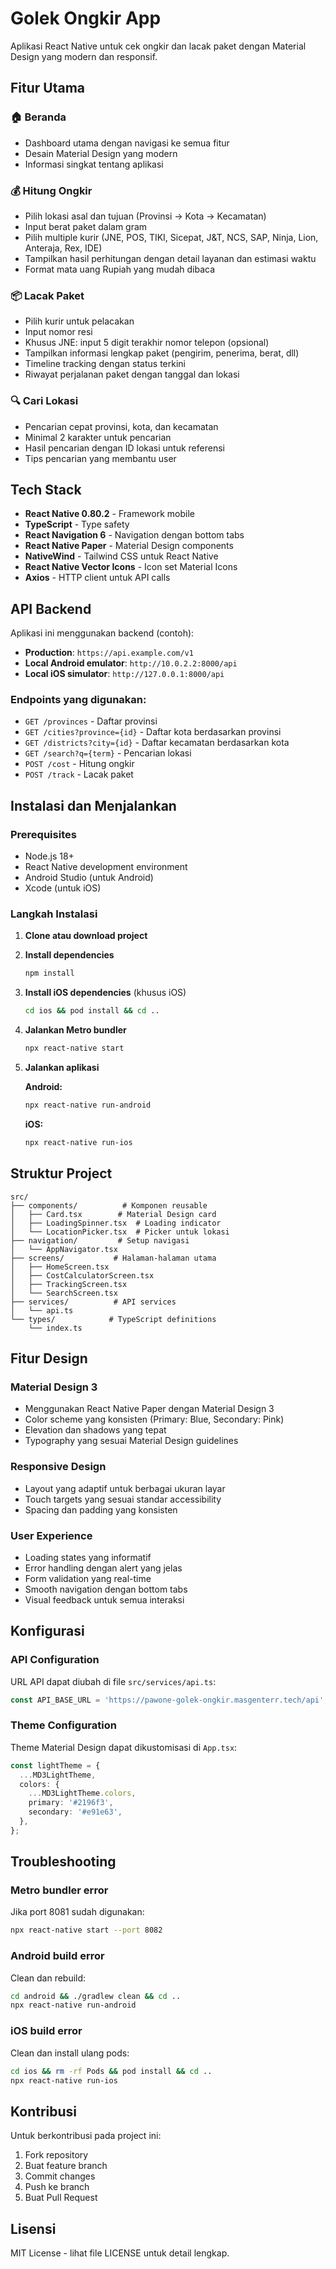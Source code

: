 # Golek Ongkir App

Aplikasi React Native untuk cek ongkir dan lacak paket dengan Material Design yang modern dan responsif.

## Fitur Utama

### 🏠 Beranda
- Dashboard utama dengan navigasi ke semua fitur
- Desain Material Design yang modern
- Informasi singkat tentang aplikasi

### 💰 Hitung Ongkir
- Pilih lokasi asal dan tujuan (Provinsi → Kota → Kecamatan)
- Input berat paket dalam gram
- Pilih multiple kurir (JNE, POS, TIKI, Sicepat, J&T, NCS, SAP, Ninja, Lion, Anteraja, Rex, IDE)
- Tampilkan hasil perhitungan dengan detail layanan dan estimasi waktu
- Format mata uang Rupiah yang mudah dibaca

### 📦 Lacak Paket
- Pilih kurir untuk pelacakan
- Input nomor resi
- Khusus JNE: input 5 digit terakhir nomor telepon (opsional)
- Tampilkan informasi lengkap paket (pengirim, penerima, berat, dll)
- Timeline tracking dengan status terkini
- Riwayat perjalanan paket dengan tanggal dan lokasi

### 🔍 Cari Lokasi
- Pencarian cepat provinsi, kota, dan kecamatan
- Minimal 2 karakter untuk pencarian
- Hasil pencarian dengan ID lokasi untuk referensi
- Tips pencarian yang membantu user

## Tech Stack

- **React Native 0.80.2** - Framework mobile
- **TypeScript** - Type safety
- **React Navigation 6** - Navigation dengan bottom tabs
- **React Native Paper** - Material Design components
- **NativeWind** - Tailwind CSS untuk React Native
- **React Native Vector Icons** - Icon set Material Icons
- **Axios** - HTTP client untuk API calls

## API Backend

Aplikasi ini menggunakan backend (contoh):
- **Production**: `https://api.example.com/v1`
- **Local Android emulator**: `http://10.0.2.2:8000/api`
- **Local iOS simulator**: `http://127.0.0.1:8000/api`

### Endpoints yang digunakan:
- `GET /provinces` - Daftar provinsi
- `GET /cities?province={id}` - Daftar kota berdasarkan provinsi
- `GET /districts?city={id}` - Daftar kecamatan berdasarkan kota
- `GET /search?q={term}` - Pencarian lokasi
- `POST /cost` - Hitung ongkir
- `POST /track` - Lacak paket

## Instalasi dan Menjalankan

### Prerequisites
- Node.js 18+
- React Native development environment
- Android Studio (untuk Android)
- Xcode (untuk iOS)

### Langkah Instalasi

1. **Clone atau download project**

2. **Install dependencies**
   ```bash
   npm install
   ```

3. **Install iOS dependencies** (khusus iOS)
   ```bash
   cd ios && pod install && cd ..
   ```

4. **Jalankan Metro bundler**
   ```bash
   npx react-native start
   ```

5. **Jalankan aplikasi**
   
   **Android:**
   ```bash
   npx react-native run-android
   ```
   
   **iOS:**
   ```bash
   npx react-native run-ios
   ```

## Struktur Project

```
src/
├── components/          # Komponen reusable
│   ├── Card.tsx        # Material Design card
│   ├── LoadingSpinner.tsx  # Loading indicator
│   └── LocationPicker.tsx  # Picker untuk lokasi
├── navigation/         # Setup navigasi
│   └── AppNavigator.tsx
├── screens/           # Halaman-halaman utama
│   ├── HomeScreen.tsx
│   ├── CostCalculatorScreen.tsx
│   ├── TrackingScreen.tsx
│   └── SearchScreen.tsx
├── services/          # API services
│   └── api.ts
└── types/            # TypeScript definitions
    └── index.ts
```

## Fitur Design

### Material Design 3
- Menggunakan React Native Paper dengan Material Design 3
- Color scheme yang konsisten (Primary: Blue, Secondary: Pink)
- Elevation dan shadows yang tepat
- Typography yang sesuai Material Design guidelines

### Responsive Design
- Layout yang adaptif untuk berbagai ukuran layar
- Touch targets yang sesuai standar accessibility
- Spacing dan padding yang konsisten

### User Experience
- Loading states yang informatif
- Error handling dengan alert yang jelas
- Form validation yang real-time
- Smooth navigation dengan bottom tabs
- Visual feedback untuk semua interaksi

## Konfigurasi

### API Configuration
URL API dapat diubah di file `src/services/api.ts`:
```typescript
const API_BASE_URL = 'https://pawone-golek-ongkir.masgenterr.tech/api';
```

### Theme Configuration
Theme Material Design dapat dikustomisasi di `App.tsx`:
```typescript
const lightTheme = {
  ...MD3LightTheme,
  colors: {
    ...MD3LightTheme.colors,
    primary: '#2196f3',
    secondary: '#e91e63',
  },
};
```

## Troubleshooting

### Metro bundler error
Jika port 8081 sudah digunakan:
```bash
npx react-native start --port 8082
```

### Android build error
Clean dan rebuild:
```bash
cd android && ./gradlew clean && cd ..
npx react-native run-android
```

### iOS build error
Clean dan install ulang pods:
```bash
cd ios && rm -rf Pods && pod install && cd ..
npx react-native run-ios
```

## Kontribusi

Untuk berkontribusi pada project ini:
1. Fork repository
2. Buat feature branch
3. Commit changes
4. Push ke branch
5. Buat Pull Request

## Lisensi

MIT License - lihat file LICENSE untuk detail lengkap.